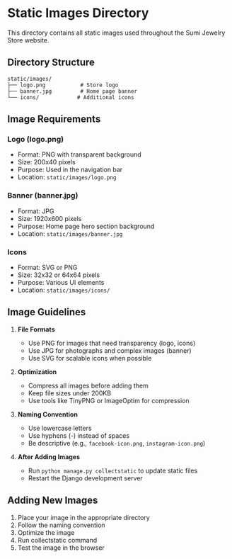 # Static Images Directory

This directory contains all static images used throughout the Sumi Jewelry Store website.

## Directory Structure

```
static/images/
├── logo.png           # Store logo
├── banner.jpg         # Home page banner
└── icons/            # Additional icons
```

## Image Requirements

### Logo (logo.png)
- Format: PNG with transparent background
- Size: 200x40 pixels
- Purpose: Used in the navigation bar
- Location: `static/images/logo.png`

### Banner (banner.jpg)
- Format: JPG
- Size: 1920x600 pixels
- Purpose: Home page hero section background
- Location: `static/images/banner.jpg`

### Icons
- Format: SVG or PNG
- Size: 32x32 or 64x64 pixels
- Purpose: Various UI elements
- Location: `static/images/icons/`

## Image Guidelines

1. **File Formats**
   - Use PNG for images that need transparency (logo, icons)
   - Use JPG for photographs and complex images (banner)
   - Use SVG for scalable icons when possible

2. **Optimization**
   - Compress all images before adding them
   - Keep file sizes under 200KB
   - Use tools like TinyPNG or ImageOptim for compression

3. **Naming Convention**
   - Use lowercase letters
   - Use hyphens (-) instead of spaces
   - Be descriptive (e.g., `facebook-icon.png`, `instagram-icon.png`)

4. **After Adding Images**
   - Run `python manage.py collectstatic` to update static files
   - Restart the Django development server

## Adding New Images

1. Place your image in the appropriate directory
2. Follow the naming convention
3. Optimize the image
4. Run collectstatic command
5. Test the image in the browser 